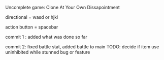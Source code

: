 
Uncomplete game: Clone At Your Own Dissapointment



directional = wasd or hjkl

action button = spacebar



commit 1 : added what was done so far

commit 2: fixed battle stat, added battle to main  TODO: decide if item use uninhibited while stunned bug or feature
